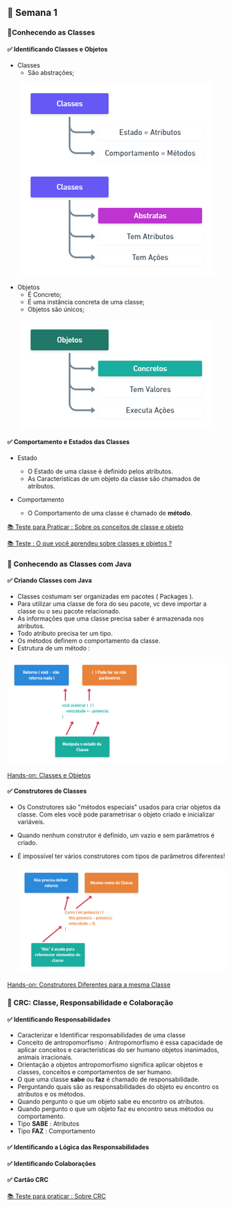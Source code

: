 <h2 align"center">📅 Semana 1</h2>

<h3>📝Conhecendo as Classes</h3>

<h4>✅ Identificando Classes e Objetos</h4>

* Classes 
  * São abstrações;
  
<div align="center">
  <img src="../Assets/Classes2.png"> 
</div>

* Objetos
  * É Concreto;
  * É uma instância concreta de uma classe;
  * Objetos são únicos;

<div align="center">
  <img src="../Assets/Objetos.png"> 
</div>

<h4>✅ Comportamento e Estados das Classes</h4>

* Estado
  * O Estado de uma classe é definido pelos atributos. 
  * As Características de um objeto da classe são chamados de atributos. 

* Comportamento
  * O Comportamento de uma classe é chamado de **método**.

<a href="https://github.com/brunoemferreira/ita-orientacao-a-objetos-com-java/blob/main/Semana1/TestesParaPraticar.md" >📚 Teste para Praticar : Sobre os conceitos de classe e objeto</a>

<a href="https://github.com/brunoemferreira/ita-orientacao-a-objetos-com-java/blob/main/Semana1/Testes.md" >📚 Teste : O que você aprendeu sobre classes e objetos ?</a>

</hr>

<h3>📝 Conhecendo as Classes com Java</h3>

<h4>✅ Criando Classes com Java</h4>

* Classes costumam ser organizadas em pacotes ( Packages ).
* Para utilizar uma classe de fora do seu pacote, vc deve importar a classe ou o seu pacote relacionado.
* As informações que uma classe precisa saber é armazenada nos atributos.
* Todo atributo precisa ter um tipo.
* Os métodos definem o comportamento da classe.
* Estrutura de um método : 
 
 <div align="center">
    <img src="../Assets/metodos.png"> 
  </div>

<a href="https://github.com/brunoemferreira/ita-orientacao-a-objetos-com-java/tree/main/Fontes/Carros" >Hands-on: Classes e Objetos</a>

<h4>✅ Construtores de Classes</h4>

* Os Construtores são "métodos especiais" usados para criar objetos da classe. Com eles você pode parametrisar o objeto criado e inicializar variáveis.
* Quando nenhum construtor é definido, um vazio e sem parâmetros é criado.
* É impossível ter vários construtores com tipos de parâmetros diferentes!

  <div align="center">
    <img src="../Assets/construtores.png"> 
  </div>

<a href="https://github.com/brunoemferreira/ita-orientacao-a-objetos-com-java/tree/main/Fontes/Comercio" >Hands-on: Construtores Diferentes para a mesma Classe</a>


<h3>📝 CRC: Classe, Responsabilidade e Colaboração</h3>

<h4>✅ Identificando Responsabilidades</h4>

* Caracterizar e Identificar responsabilidades de uma classe
* Conceito de antropomorfismo : Antropomorfismo é essa capacidade de aplicar conceitos e características do ser humano objetos inanimados, animais irracionais.
* Orientação a objetos antropomorfismo significa aplicar objetos e classes, conceitos e comportamentos de ser humano.
* O que uma classe **sabe** ou **faz** é chamado de responsabilidade.
* Perguntando quais são as responsabilidades do objeto eu encontro os atributos e os métodos.
* Quando pergunto o que um objeto sabe eu encontro os atributos.
* Quando pergunto o que um objeto faz eu encontro seus métodos ou comportamento.
* Tipo **SABE** : Atributos 
* Tipo **FAZ** : Comportamento 

<h4>✅ Identificando a Lógica das Responsabilidades</h4>

<h4>✅ Identificando Colaborações</h4>

<h4>✅ Cartão CRC</h4>

<a href="https://github.com/brunoemferreira/ita-orientacao-a-objetos-com-java/blob/main/Semana1/Testes.md" >📚 Teste para praticar : Sobre CRC</a>
</hr>
